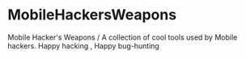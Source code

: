 # MobileHackersWeapons
Mobile Hacker's Weapons / A collection of cool tools used by Mobile hackers. Happy hacking , Happy bug-hunting
